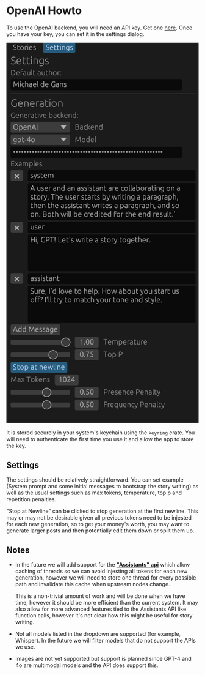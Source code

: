 # OpenAI Howto

To use the OpenAI backend, you will need an API key. Get one [here](https://platform.openai.com/signup). Once you have your key, you can set it in the settings dialog.

![Settings](OPENAI_HELP_SETTINGS.png)

It is stored securely in your system's keychain using the `keyring` crate. You will need to authenticate the first time you use it and allow the app to store the key.

## Settings

The settings should be relatively straightforward. You can set example (System prompt and some initial messages to bootstrap the story writing) as well as the usual settings such as max tokens, temperature, top p and repetition penalties.

"Stop at Newline" can be clicked to stop generation at the first newline. This may or may not be desirable given all previous tokens need to be injested for each new generation, so to get your money's worth, you may want to generate larger posts and then potentially edit them down or split them up.

## Notes

- In the future we will add support for the **["Assistants" api](https://platform.openai.com/docs/assistants/how-it-works)** which allow caching of threads so we can avoid injesting all tokens for each new generation, however we will need to store one thread for every possible path and invalidate this cache when upstream nodes change.

  This is a non-trivial amount of work and will be done when we have time, however it should be more efficient than the current system. It may also allow for more advanced features tied to the Assistants API like function calls, however it's not clear how this might be useful for story writing.

- Not all models listed in the dropdown are supported (for example, Whisper). In the future we will filter models that do not support the APIs we use.

- Images are not yet supported but support is planned since GPT-4 and 4o are multimodal models and the API does support this.
